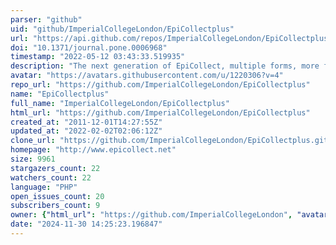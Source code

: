 ```yaml
---
parser: "github"
uid: "github/ImperialCollegeLondon/EpiCollectplus"
url: "https://api.github.com/repos/ImperialCollegeLondon/EpiCollectplus"
doi: "10.1371/journal.pone.0006968"
timestamp: "2022-05-12 03:43:33.519935"
description: "The next generation of EpiCollect, multiple forms, more fields and more control. We recommend using Apache 2.2 or later, PHP 5.3 or later and MySQL 5.5 or later."
avatar: "https://avatars.githubusercontent.com/u/1220306?v=4"
repo_url: "https://github.com/ImperialCollegeLondon/EpiCollectplus"
name: "EpiCollectplus"
full_name: "ImperialCollegeLondon/EpiCollectplus"
html_url: "https://github.com/ImperialCollegeLondon/EpiCollectplus"
created_at: "2011-12-01T14:27:55Z"
updated_at: "2022-02-02T02:06:12Z"
clone_url: "https://github.com/ImperialCollegeLondon/EpiCollectplus.git"
homepage: "http://www.epicollect.net"
size: 9961
stargazers_count: 22
watchers_count: 22
language: "PHP"
open_issues_count: 20
subscribers_count: 9
owner: {"html_url": "https://github.com/ImperialCollegeLondon", "avatar_url": "https://avatars.githubusercontent.com/u/1220306?v=4", "login": "ImperialCollegeLondon", "type": "Organization"}
date: "2024-11-30 14:25:23.196847"
---
```

